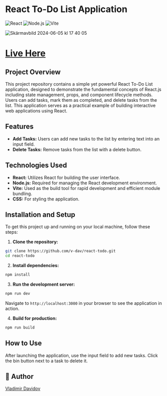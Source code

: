 # React To-Do List Application

![React](https://img.shields.io/badge/React-17.0.2-blue)
![Node.js](https://img.shields.io/badge/Node.js-14.17.6-green)
![Vite](https://img.shields.io/badge/Vite-2.6.14-yellow)

![Skärmavbild 2024-06-05 kl  17 40 05](https://github.com/v-dav/react-todo/assets/115344057/72f78dff-e642-4bf1-a434-8c732565f26c)

# [Live Here](https://v-dav.github.io/react-todo/)

## Project Overview

This project repository contains a simple yet powerful React To-Do List application, designed to demonstrate the fundamental concepts of React.js including state management, props, and component lifecycle methods. Users can add tasks, mark them as completed, and delete tasks from the list. This application serves as a practical example of building interactive web applications using React.

## Features

- **Add Tasks:** Users can add new tasks to the list by entering text into an input field.
- **Delete Tasks:** Remove tasks from the list with a delete button.

## Technologies Used

- **React:** Utilizes React for building the user interface.
- **Node.js:** Required for managing the React development environment.
- **Vite:** Used as the build tool for rapid development and efficient module bundling.
- **CSS:** For styling the application.

## Installation and Setup

To get this project up and running on your local machine, follow these steps:

1. **Clone the repository:**

```bash
git clone https://github.com/v-dav/react-todo.git
cd react-todo
```

2. **Install dependencies:**

```bash
npm install
```

3. **Run the development server:**

```bash
npm run dev
```

Navigate to `http://localhost:3000` in your browser to see the application in action.

4. **Build for production:**

```bash
npm run build
```

## How to Use

After launching the application, use the input field to add new tasks. Click the bin button next to a task to delete it.


## 🙇 Author

[Vladimir Davidov](https://github.com/v-dav)
